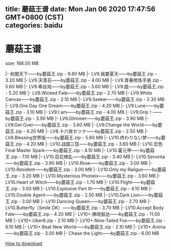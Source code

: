 
title: 蘑菇王谱
date: Mon Jan 06 2020 17:47:56 GMT+0800 (CST)    
categories: baidu
---

# 蘑菇王谱
size: 168.00 MB
 
 
|- 权御天下——by蘑菇王.zip - 9.80 MB
|- LV9.我要夏天——by蘑菇王.zip - 3.20 MB
|- LV9.天青石——by蘑菇王.zip - 4.00 MB
|- LV9.青春修炼手册.zip - 5.60 MB
|- LV9.牵丝戏——by蘑菇王.zip - 3.60 MB
|- LV9.胧——by蘑菇王.zip - 5.20 MB
|- LV9.Wicked Fate——by蘑菇王.zip - 2.70 MB
|- LV9.White Canvas——by蘑菇王.zip - 2.10 MB
|- LV9.Seeker——by蘑菇王.zip - 2.30 MB
|- LV9.One Day One Dream——by蘑菇王.zip - 4.20 MB
|- LV9.Lune——by蘑菇王.zip - 3.10 MB
|- LV9.I am——by蘑菇王.zip - 4.00 MB
|- LV9.Grip！——by蘑菇王.zip - 3.90 MB
|- LV9.Glimmer——by蘑菇王.zip - 3.90 MB
|- LV9.Get Over——by蘑菇王.zip - 3.80 MB
|- LV9.Change the World——by蘑菇王.zip - 4.20 MB
|- LV8.十六夜セツナ——by蘑菇王.zip - 2.50 MB
|- LV8.Blessing世界版——by蘑菇王.zip - 5.60 MB
|- LV10.终わりない梦——by蘑菇王.zip - 4.20 MB
|- LV10.战国三弦——by蘑菇王.zip - 3.60 MB
|- LV10.恋色Final Master Spark——by蘑菇王.zip - 4.10 MB
|- LV10.霍元甲——by蘑菇王.zip - 7.10 MB
|- LV10.百花缭乱——by蘑菇王.zip - 3.40 MB
|- LV10.Senorita——by蘑菇王.zip - 3.90 MB
|- LV10.Rose——by蘑菇王.zip - 3.00 MB
|- LV10.Resident——by蘑菇王.zip - 3.00 MB
|- LV10.Only my Railgun——by蘑菇王.zip - 3.20 MB
|- LV10.Mysterious Phoneix——by蘑菇王.zip - 3.60 MB
|- LV10.Heart of Witch——by蘑菇王.zip - 1.70 MB
|- LV10.Flight——by蘑菇王.zip - 3.00 MB
|- LV10.Explosive Part III——by蘑菇王.zip - 4.10 MB
|- LV10.Double Agent——by蘑菇王.zip - 2.50 MB
|- LV10.Dark Lion——by蘑菇王.zip - 3.00 MB
|- LV10.Dancing Queen——by蘑菇王.zip - 2.70 MB
|- LV10.Butterfly（Smile DK）——by蘑菇王.zip - 3.70 MB
|- LV10.Accept Body Fate——by蘑菇王.zip - 4.20 MB
|- LV10+.拂晓抵达——by蘑菇王.zip - 11.00 MB
|- LV10+.Uber6.zip - 2.10 MB
|- LV10+.Nine-Tailed Fox——by蘑菇王.zip - 6.10 MB
|- LV10+.Beat New World——by蘑菇王.zip - 2.10 MB
|- LV10+.Anima——by蘑菇王.zip - 3.00 MB
|- Chase the Light——by蘑菇王.zip - 6.00 MB

[How to download](https://bpcam.bemobtrk.com/go/2ceec3aa-1ca2-46d6-b9ff-aaa5c184517c?jno=649)
